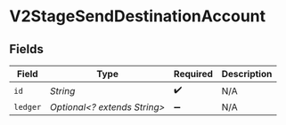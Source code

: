 # V2StageSendDestinationAccount


## Fields

| Field                        | Type                         | Required                     | Description                  |
| ---------------------------- | ---------------------------- | ---------------------------- | ---------------------------- |
| `id`                         | *String*                     | :heavy_check_mark:           | N/A                          |
| `ledger`                     | *Optional<? extends String>* | :heavy_minus_sign:           | N/A                          |